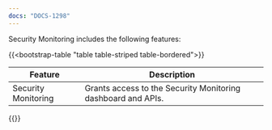 ```yaml
---
docs: "DOCS-1298"
---
```


Security Monitoring includes the following features:


{{<bootstrap-table "table table-striped table-bordered">}}

| Feature             | Description                                                  |
|---------------------|--------------------------------------------------------------|
| Security Monitoring | Grants access to the Security Monitoring dashboard and APIs. |

{{</bootstrap-table>}}
